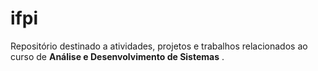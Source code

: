 # ifpi
Repositório destinado a atividades, projetos e trabalhos relacionados ao curso de <strong>Análise e Desenvolvimento de Sistemas</strong> .
